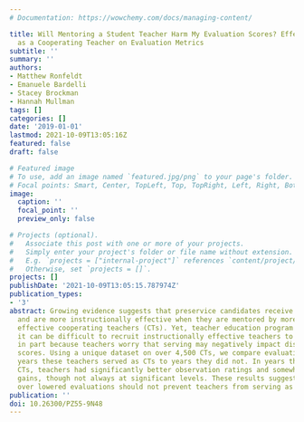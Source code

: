 ```yaml
---
# Documentation: https://wowchemy.com/docs/managing-content/

title: Will Mentoring a Student Teacher Harm My Evaluation Scores? Effects of Serving
  as a Cooperating Teacher on Evaluation Metrics
subtitle: ''
summary: ''
authors:
- Matthew Ronfeldt
- Emanuele Bardelli
- Stacey Brockman
- Hannah Mullman
tags: []
categories: []
date: '2019-01-01'
lastmod: 2021-10-09T13:05:16Z
featured: false
draft: false

# Featured image
# To use, add an image named `featured.jpg/png` to your page's folder.
# Focal points: Smart, Center, TopLeft, Top, TopRight, Left, Right, BottomLeft, Bottom, BottomRight.
image:
  caption: ''
  focal_point: ''
  preview_only: false

# Projects (optional).
#   Associate this post with one or more of your projects.
#   Simply enter your project's folder or file name without extension.
#   E.g. `projects = ["internal-project"]` references `content/project/deep-learning/index.md`.
#   Otherwise, set `projects = []`.
projects: []
publishDate: '2021-10-09T13:05:15.787974Z'
publication_types:
- '3'
abstract: Growing evidence suggests that preservice candidates receive better coaching
  and are more instructionally effective when they are mentored by more instructionally
  effective cooperating teachers (CTs). Yet, teacher education program leaders indicate
  it can be difficult to recruit instructionally effective teachers to serve as CTs,
  in part because teachers worry that serving may negatively impact district evaluation
  scores. Using a unique dataset on over 4,500 CTs, we compare evaluation scores during
  years these teachers served as CTs to years they did not. In years they served as
  CTs, teachers had significantly better observation ratings and somewhat better achievement
  gains, though not always at significant levels. These results suggest that concerns
  over lowered evaluations should not prevent teachers from serving as CTs.
publication: ''
doi: 10.26300/PZ55-9N48
---
```

